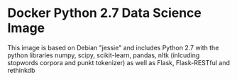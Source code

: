# Docker Python 2.7 Data Science Image

This image is based on Debian "jessie" and includes Python 2.7 with the python libraries numpy, scipy, scikit-learn, pandas, nltk (inlcuding stopwords corpora and punkt tokenizer) as well as Flask, Flask-RESTful and rethinkdb 
